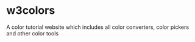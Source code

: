 # w3colors
A color tutorial website which includes all color converters, color pickers and other color tools
